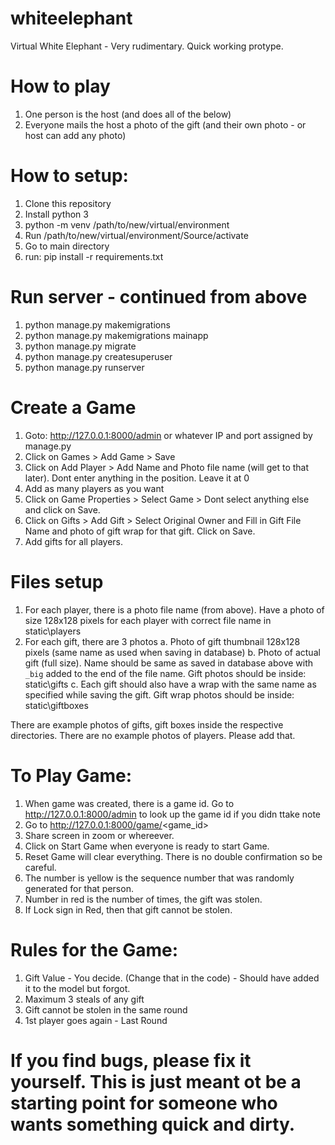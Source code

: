 # whiteelephant
Virtual White Elephant - Very rudimentary. Quick working protype.

# How to play
1. One person is the host (and does all of the below)
2. Everyone mails the host a photo of the gift (and their own photo - or host can add any photo)

# How to setup:
1. Clone this repository
2. Install python 3
3. python -m venv /path/to/new/virtual/environment
4. Run /path/to/new/virtual/environment/Source/activate
5. Go to main directory 
6. run: pip install -r requirements.txt

# Run server - continued from above
1. python manage.py makemigrations
2. python manage.py makemigrations mainapp
3. python manage.py migrate
4. python manage.py createsuperuser
5. python manage.py runserver

# Create a Game
1. Goto:  http://127.0.0.1:8000/admin or whatever IP and port assigned by manage.py
2. Click on Games > Add Game > Save
3. Click on Add Player > Add Name and Photo file name (will get to that later). Dont enter anything in the position. Leave it at 0
4. Add as many players as you want
5. Click on Game Properties > Select Game > Dont select anything else and click on Save.
6. Click on Gifts > Add Gift > Select Original Owner and Fill in Gift File Name and photo of gift wrap for that gift. Click on Save.
7. Add gifts for all players.

# Files setup
1. For each player, there is a photo file name (from above). Have a photo of size 128x128 pixels for each player with correct file name in static\players
2. For each gift, there are 3 photos
  a. Photo of gift thumbnail 128x128 pixels (same name as used when saving in database)
  b. Photo of actual gift (full size). Name should be same as saved in database above with `_big` added to the end of the file name. Gift photos should be inside: static\gifts
  c. Each gift should also have a wrap with the same name as specified while saving the gift. Gift wrap photos should be inside: static\giftboxes

There are example photos of gifts, gift boxes inside the respective directories. There are no example photos of players. Please add that.

# To Play Game:
1. When game was created, there is a game id. Go to http://127.0.0.1:8000/admin to look up the game id if you didn ttake note
2. Go to http://127.0.0.1:8000/game/<game_id>
3. Share screen in zoom or whereever. 
4. Click on Start Game when everyone is ready to start Game.
5. Reset Game will clear everything. There is no double confirmation so be careful.
6. The number is yellow is the sequence number that was randomly generated for that person.
7. Number in red is the number of times, the gift was stolen.
8. If Lock sign in Red, then that gift cannot be stolen.

# Rules for the Game:
1. Gift Value  - You decide. (Change that in the code) - Should have added it to the model but forgot.
2. Maximum 3 steals of any gift
3. Gift cannot be stolen in the same round
4. 1st player goes again - Last Round

# If you find bugs, please fix it yourself. This is just meant ot be a starting point for someone who wants something quick and dirty.
